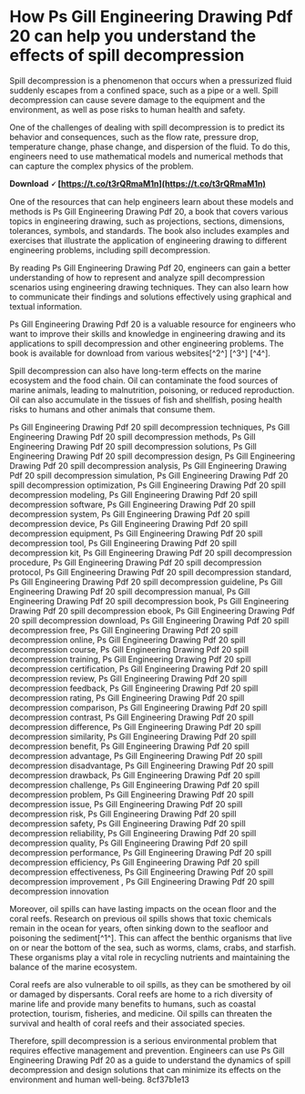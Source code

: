
 
# How Ps Gill Engineering Drawing Pdf 20 can help you understand the effects of spill decompression
 
Spill decompression is a phenomenon that occurs when a pressurized fluid suddenly escapes from a confined space, such as a pipe or a well. Spill decompression can cause severe damage to the equipment and the environment, as well as pose risks to human health and safety.
 
One of the challenges of dealing with spill decompression is to predict its behavior and consequences, such as the flow rate, pressure drop, temperature change, phase change, and dispersion of the fluid. To do this, engineers need to use mathematical models and numerical methods that can capture the complex physics of the problem.
 
**Download 🗸 [https://t.co/t3rQRmaM1n](https://t.co/t3rQRmaM1n)**


 
One of the resources that can help engineers learn about these models and methods is Ps Gill Engineering Drawing Pdf 20, a book that covers various topics in engineering drawing, such as projections, sections, dimensions, tolerances, symbols, and standards. The book also includes examples and exercises that illustrate the application of engineering drawing to different engineering problems, including spill decompression.
 
By reading Ps Gill Engineering Drawing Pdf 20, engineers can gain a better understanding of how to represent and analyze spill decompression scenarios using engineering drawing techniques. They can also learn how to communicate their findings and solutions effectively using graphical and textual information.
 
Ps Gill Engineering Drawing Pdf 20 is a valuable resource for engineers who want to improve their skills and knowledge in engineering drawing and its applications to spill decompression and other engineering problems. The book is available for download from various websites[^2^] [^3^] [^4^].
  
Spill decompression can also have long-term effects on the marine ecosystem and the food chain. Oil can contaminate the food sources of marine animals, leading to malnutrition, poisoning, or reduced reproduction. Oil can also accumulate in the tissues of fish and shellfish, posing health risks to humans and other animals that consume them.
 
Ps Gill Engineering Drawing Pdf 20 spill decompression techniques,  Ps Gill Engineering Drawing Pdf 20 spill decompression methods,  Ps Gill Engineering Drawing Pdf 20 spill decompression solutions,  Ps Gill Engineering Drawing Pdf 20 spill decompression design,  Ps Gill Engineering Drawing Pdf 20 spill decompression analysis,  Ps Gill Engineering Drawing Pdf 20 spill decompression simulation,  Ps Gill Engineering Drawing Pdf 20 spill decompression optimization,  Ps Gill Engineering Drawing Pdf 20 spill decompression modeling,  Ps Gill Engineering Drawing Pdf 20 spill decompression software,  Ps Gill Engineering Drawing Pdf 20 spill decompression system,  Ps Gill Engineering Drawing Pdf 20 spill decompression device,  Ps Gill Engineering Drawing Pdf 20 spill decompression equipment,  Ps Gill Engineering Drawing Pdf 20 spill decompression tool,  Ps Gill Engineering Drawing Pdf 20 spill decompression kit,  Ps Gill Engineering Drawing Pdf 20 spill decompression procedure,  Ps Gill Engineering Drawing Pdf 20 spill decompression protocol,  Ps Gill Engineering Drawing Pdf 20 spill decompression standard,  Ps Gill Engineering Drawing Pdf 20 spill decompression guideline,  Ps Gill Engineering Drawing Pdf 20 spill decompression manual,  Ps Gill Engineering Drawing Pdf 20 spill decompression book,  Ps Gill Engineering Drawing Pdf 20 spill decompression ebook,  Ps Gill Engineering Drawing Pdf 20 spill decompression download,  Ps Gill Engineering Drawing Pdf 20 spill decompression free,  Ps Gill Engineering Drawing Pdf 20 spill decompression online,  Ps Gill Engineering Drawing Pdf 20 spill decompression course,  Ps Gill Engineering Drawing Pdf 20 spill decompression training,  Ps Gill Engineering Drawing Pdf 20 spill decompression certification,  Ps Gill Engineering Drawing Pdf 20 spill decompression review,  Ps Gill Engineering Drawing Pdf 20 spill decompression feedback,  Ps Gill Engineering Drawing Pdf 20 spill decompression rating,  Ps Gill Engineering Drawing Pdf 20 spill decompression comparison,  Ps Gill Engineering Drawing Pdf 20 spill decompression contrast,  Ps Gill Engineering Drawing Pdf 20 spill decompression difference,  Ps Gill Engineering Drawing Pdf 20 spill decompression similarity,  Ps Gill Engineering Drawing Pdf 20 spill decompression benefit,  Ps Gill Engineering Drawing Pdf 20 spill decompression advantage,  Ps Gill Engineering Drawing Pdf 20 spill decompression disadvantage,  Ps Gill Engineering Drawing Pdf 20 spill decompression drawback,  Ps Gill Engineering Drawing Pdf 20 spill decompression challenge,  Ps Gill Engineering Drawing Pdf 20 spill decompression problem,  Ps Gill Engineering Drawing Pdf 20 spill decompression issue,  Ps Gill Engineering Drawing Pdf 20 spill decompression risk,  Ps Gill Engineering Drawing Pdf 20 spill decompression safety,  Ps Gill Engineering Drawing Pdf 20 spill decompression reliability,  Ps Gill Engineering Drawing Pdf 20 spill decompression quality,  Ps Gill Engineering Drawing Pdf 20 spill decompression performance,  Ps Gill Engineering Drawing Pdf 20 spill decompression efficiency,  Ps Gill Engineering Drawing Pdf 20 spill decompression effectiveness,  Ps Gill Engineering Drawing Pdf 20 spill decompression improvement ,  Ps Gill Engineering Drawing Pdf 20 spill decompression innovation
 
Moreover, oil spills can have lasting impacts on the ocean floor and the coral reefs. Research on previous oil spills shows that toxic chemicals remain in the ocean for years, often sinking down to the seafloor and poisoning the sediment[^1^]. This can affect the benthic organisms that live on or near the bottom of the sea, such as worms, clams, crabs, and starfish. These organisms play a vital role in recycling nutrients and maintaining the balance of the marine ecosystem.
 
Coral reefs are also vulnerable to oil spills, as they can be smothered by oil or damaged by dispersants. Coral reefs are home to a rich diversity of marine life and provide many benefits to humans, such as coastal protection, tourism, fisheries, and medicine. Oil spills can threaten the survival and health of coral reefs and their associated species.
 
Therefore, spill decompression is a serious environmental problem that requires effective management and prevention. Engineers can use Ps Gill Engineering Drawing Pdf 20 as a guide to understand the dynamics of spill decompression and design solutions that can minimize its effects on the environment and human well-being.
 8cf37b1e13
 
